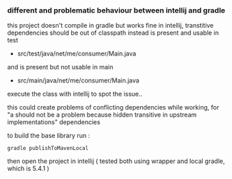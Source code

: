 ### different and problematic behaviour between intellij and gradle 
this project doesn't compile in gradle but works fine in intellij, 
transtitive dependencies should be out of classpath 
instead is present and usable in test

- src/test/java/net/me/consumer/Main.java

and is present but not usable in main 
- src/main/java/net/me/consumer/Main.java

execute the class with intellij to spot the issue..   

this could create problems of conflicting dependencies while working, 
for "a should not be a problem because hidden transitive in upstream implementations" dependencies  
 



to build the base library run :
```
gradle publishToMavenLocal
```

then open the project in intellij ( tested both using wrapper and local gradle, which is 5.4.1 )  
